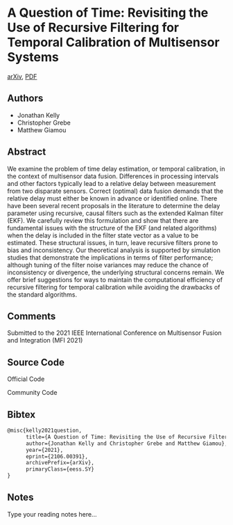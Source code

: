 
# A Question of Time: Revisiting the Use of Recursive Filtering for Temporal Calibration of Multisensor Systems

[arXiv](https://arxiv.org/abs/2106.0391), [PDF](https://arxiv.org/pdf/2106.0391.pdf)

## Authors

- Jonathan Kelly
- Christopher Grebe
- Matthew Giamou

## Abstract

We examine the problem of time delay estimation, or temporal calibration, in the context of multisensor data fusion. Differences in processing intervals and other factors typically lead to a relative delay between measurement from two disparate sensors. Correct (optimal) data fusion demands that the relative delay must either be known in advance or identified online. There have been several recent proposals in the literature to determine the delay parameter using recursive, causal filters such as the extended Kalman filter (EKF). We carefully review this formulation and show that there are fundamental issues with the structure of the EKF (and related algorithms) when the delay is included in the filter state vector as a value to be estimated. These structural issues, in turn, leave recursive filters prone to bias and inconsistency. Our theoretical analysis is supported by simulation studies that demonstrate the implications in terms of filter performance; although tuning of the filter noise variances may reduce the chance of inconsistency or divergence, the underlying structural concerns remain. We offer brief suggestions for ways to maintain the computational efficiency of recursive filtering for temporal calibration while avoiding the drawbacks of the standard algorithms.

## Comments

Submitted to the 2021 IEEE International Conference on Multisensor Fusion and Integration (MFI 2021)

## Source Code

Official Code



Community Code



## Bibtex

```tex
@misc{kelly2021question,
      title={A Question of Time: Revisiting the Use of Recursive Filtering for Temporal Calibration of Multisensor Systems}, 
      author={Jonathan Kelly and Christopher Grebe and Matthew Giamou},
      year={2021},
      eprint={2106.00391},
      archivePrefix={arXiv},
      primaryClass={eess.SY}
}
```

## Notes

Type your reading notes here...

